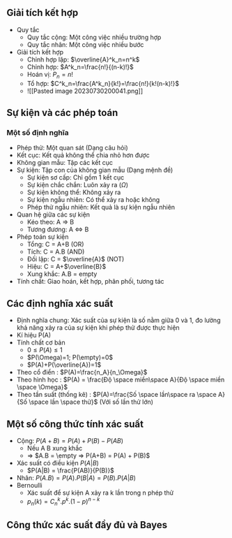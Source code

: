 ## Giải tích kết hợp
- Quy tắc
	- Quy tắc cộng: Một công việc nhiều trường hợp
	- Quy tắc nhân: Một công việc nhiều bước
- Giải tích kết hợp
	- Chỉnh hợp lặp: $\overline{A}^k_n=n^k$
	- Chỉnh hợp: $A^k_n=\frac{n!}{(n-k)!}$
	- Hoán vị: $P_n=n!$
	- Tổ hợp: $C^k_n=\frac{A^k_n}{k!}=\frac{n!}{k!(n-k)!}$
	- ![[Pasted image 20230730200041.png]]
## Sự kiện và các phép toán
### Một số định nghĩa
- Phép thử: Một quan sát (Dạng câu hỏi)
- Kết cục: Kết quả không thể chia nhỏ hơn được
- Không gian mẫu: Tập các kết cục
- Sự kiện: Tập con của không gian mẫu (Dạng mệnh đề)
	- Sự kiện sơ cấp: Chỉ gồm 1 kết cục
	- Sự kiện chắc chắn: Luôn xảy ra ($\Omega$)
	- Sự kiện không thể: Không xảy ra
	- Sự kiện ngẫu nhiên: Có thể xảy ra hoặc không
	- Phép thử ngẫu nhiên: Kết quả là sự kiện ngẫu nhiên
- Quan hệ giữa các sự kiện
	- Kéo theo: A => B
	- Tương đương: A <=> B
- Phép toán sự kiện
	- Tổng: C = A+B (OR)
	- Tích: C = A.B (AND)
	- Đối lập: C = $\overline{A}$ (NOT)
	- Hiệu: C = A+$\overline{B}$
	- Xung khắc: A.B = empty
- Tính chất: Giao hoán, kết hợp, phân phối, tương tác
## Các định nghĩa xác suất
- Định nghĩa chung: Xác suất của sự kiện là số nằm giữa 0 và 1, đo lường khả năng xảy ra của sự kiện khi phép thử được thực hiện
- Kí hiệu P(A)
- Tính chất cơ bản
	- $0\leq P(A)\leq 1$ 
	- $P(\Omega)=1; P(\empty)=0$ 
	- $P(A)+P(\overline{A})=1$ 
- Theo cổ điển : $P(A)=\frac{n_A}{n_\Omega}$ 
- Theo hình học : $P(A) = \frac{Độ \space miền\space A}{Độ \space miền \space \Omega}$ 
- Theo tần suất (thống kê) : $P(A)=\frac{Số \space lần\space ra \space A}{Số \space lần \space thử}$ (Với số lần thử lớn)
## Một số công thức tính xác suất
- Cộng: $P(A+B)=P(A)+P(B)-P(AB)$ 
	-  Nếu A B xung khắc 
	- ⇒ $A.B = \empty ⇒ P(A+B) = P(A) + P(B)$ 
- Xác suất có điều kiện $P(A|B)$ 
	-  $P(A|B) = \frac{P(AB)}{P(B)}$ 
- Nhân: $P(A.B) = P(A).P(B|A)=P(B).P(A|B)$ 
- Bernoulli
	- Xác suất để sự kiện A xảy ra k lần trong n phép thử
	- $p_n(k) = C^k_n.p^k.{(1-p)}^{n-k}$ 
## Công thức xác suất đầy đủ và Bayes